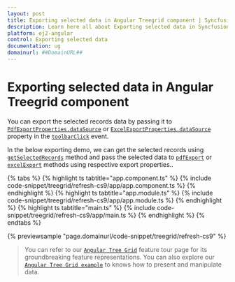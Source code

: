 ```yaml
---
layout: post
title: Exporting selected data in Angular Treegrid component | Syncfusion
description: Learn here all about Exporting selected data in Syncfusion Angular Treegrid component of Syncfusion Essential JS 2 and more.
platform: ej2-angular
control: Exporting selected data 
documentation: ug
domainurl: ##DomainURL##
---
```


# Exporting selected data in Angular Treegrid component

You can export the selected records data by passing it to [`PdfExportProperties.dataSource`](https://ej2.syncfusion.com/angular/documentation/api/grid/pdfExportProperties/) or [`ExcelExportProperties.dataSource`](https://ej2.syncfusion.com/angular/documentation/api/grid/excelExportProperties/) property in the [`toolbarClick`](https://ej2.syncfusion.com/angular/documentation/api/grid/#toolbarclick) event.

In the below exporting demo, we can get the selected records using [`getSelectedRecords`](https://ej2.syncfusion.com/angular/documentation/api/treegrid/#getselectedrecords) method and pass the selected data to [`pdfExport`](https://ej2.syncfusion.com/angular/documentation/api/treegrid/#pdfexport) or [`excelExport`](https://ej2.syncfusion.com/angular/documentation/api/treegrid/#excelExport) methods using respective export properties..

{% tabs %}
{% highlight ts tabtitle="app.component.ts" %}
{% include code-snippet/treegrid/refresh-cs9/app/app.component.ts %}
{% endhighlight %}
{% highlight ts tabtitle="app.module.ts" %}
{% include code-snippet/treegrid/refresh-cs9/app/app.module.ts %}
{% endhighlight %}
{% highlight ts tabtitle="main.ts" %}
{% include code-snippet/treegrid/refresh-cs9/app/main.ts %}
{% endhighlight %}
{% endtabs %}
  
{% previewsample "page.domainurl/code-snippet/treegrid/refresh-cs9" %}

> You can refer to our [`Angular Tree Grid`](https://www.syncfusion.com/angular-ui-components/angular-tree-grid) feature tour page for its groundbreaking feature representations. You can also explore our [`Angular Tree Grid example`](https://ej2.syncfusion.com/angular/demos/#/material/treegrid/treegrid-overview) to knows how to present and manipulate data.